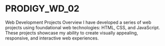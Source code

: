 # PRODIGY_WD_02
Web Development Projects Overview  I have developed a series of web projects using foundational web technologies: HTML, CSS, and JavaScript. These projects showcase my ability to create visually appealing, responsive, and interactive web experiences.
